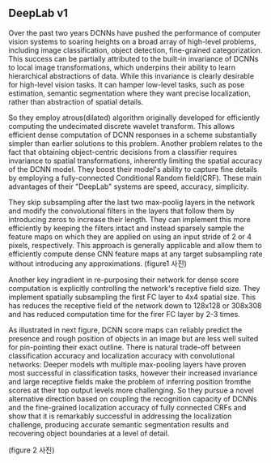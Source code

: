 ## DeepLab v1


Over the past two years DCNNs have pushed the performance of computer vision systems to soaring heights on a broad array of high-level problems, including image classification, object detection, fine-grained categorization. This success can be partially attributed to the built-in invariance of DCNNs to local image transformations, which underpins their ability to learn hierarchical abstractions of data. While this invariance is clearly desirable for high-level vision tasks. It can hamper low-level tasks, such as pose estimation, semantic segmentation where they want precise localization, rather than abstraction of spatial details.

So they employ atrous(dilated) algorithm originally developed for efficiently computing the undecimated discrete wavelet transform. This allows efficient dense computation of DCNN responses in a scheme substantially simpler than earlier solutions to this problem. Another problem relates to the fact that obtaining object-centric decisions from a classifier requires invariance to spatial transformations, inherently limiting the spatial accuracy of the DCNN model. They boost their model's ability to capture fine details by employing a fully-connected Conditional Random field(CRF). These main advantages of their "DeepLab" systems are speed, accuracy, simplicity.



They skip subsampling after the last two max-poolig layers in the network and modify the convolutional filters in the layers that follow them by introducing zeros to increase their length. They can implement this more efficiently by keeping the filters intact and instead sparsely sample the feature maps on which they are applied on using an input stride of 2 or 4 pixels, respectively. This approach is generally applicable and allow them to efficiently compute dense CNN feature maps at any target subsampling rate without introducing any approximations.
(figure1 사진)

Another key ingradient in re-purposing their network for dense score computation is explicitly controlling the network's receptive field size. They implement spatially subsampling the first FC layer to 4x4 spatial size. This has reduces the receptive field of the network down to 128x128 or 308x308 and has reduced computation time for the firer FC layer by 2-3 times.


As illustrated in next figure, DCNN score maps can reliably predict the presence and rough position of objects in an image but are less well suited for pin-pointing their exact outline. There is natural trade-off between classification accuracy and localization accuracy with convolutional networks: Deeper models wth multiple max-pooling layers have proven most successful in classification tasks, however their increased invariance and large receptive fields make the problem of inferring position fromthe scores at their top output levels more challenging. So they pursue a novel alternative direction based on coupling the recognition capacity of DCNNs and the fine-grained localization accuracy of fully connected CRFs and show that it is remarkably successful in addressing the localization challenge, producing accurate semantic segmentation results and recovering object boundaries at a level of detail.

(figure 2 사진)

